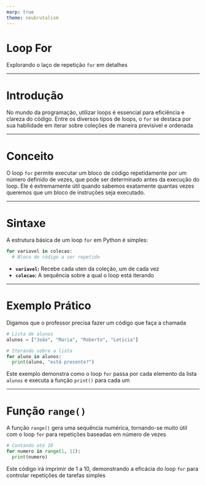 ```yaml
---
marp: true
theme: neubrutalism
---
```


<!-- _class: dark cover -->

# Loop For

Explorando o laço de repetição `for` em detalhes

---

<!-- _class: center -->

# Introdução

No mundo da programação, utilizar loops é essencial para eficiência e clareza do código. Entre os diversos tipos de loops, o `for` se destaca por sua habilidade em iterar sobre coleções de maneira previsível e ordenada

---

<!-- _class: center -->

# Conceito

O loop `for` permite executar um bloco de código repetidamente por um número definido de vezes, que pode ser determinado antes da execução do loop. Ele é extremamente útil quando sabemos exatamente quantas vezes queremos que um bloco de instruções seja executado.

---

# Sintaxe

A estrutura básica de um loop `for` em Python é simples:

```python
for variavel in colecao:
  # Bloco de código a ser repetido
```

- **`variavel`:** Recebe cada uten da coleção, um de cada vez
- **`colecao`:** A sequência sobre a qual o loop está iterando
 
---

# Exemplo Prático

Digamos que o professor precisa fazer um código que faça a chamada

```python
# Lista de alunos
alunos = ["João", "Maria", "Roberto", "Letícia"]

# Iterando sobre a lista
for aluno in alunos:
  print(aluno, "está presente?")
```

Este exemplo demonstra como o loop `for` passa por cada elemento da lista `alunos` e executa a função `print()` para cada um

---

# Função `range()`

A função `range()` gera uma sequência numérica, tornando-se muito útil com o loop `for` para repetições baseadas em número de vezes

```python
# Contando até 10
for numero in range(1, 11):
  print(numero)
```

Este código irá imprimir de 1 a 10, demonstrando a eficácia do loop `for` para controlar repetições de tarefas simples
